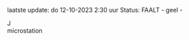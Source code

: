 laatste update: 
do 12-10-2023  2:30   uur 
Status: FAALT - geel - 
<div class="service R">J</div><div class="service Y">microstation</div>